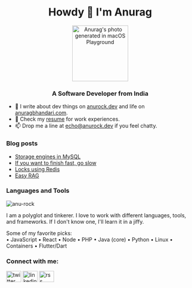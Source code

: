 <h1 align="center">Howdy 👋 I'm Anurag</h1>

<div align="center"><img src="https://github.com/user-attachments/assets/cc7b7d94-43c1-4717-b63f-6b8429d3b1d9" alt="Anurag's photo generated in macOS Playground" width="150" /></div>

<h3 align="center">A Software Developer from India</h3>

- 📝 I write about dev things on [anurock.dev](https://anurock.dev) and life on [anuragbhandari.com](https://anuragbhandari.com).
- 💼 Check my [resume](https://docs.google.com/document/d/1i4B6jZxGE4ep3jWo1swbXWrnA9QbTw0DNlsXM0dKoSU/edit?usp=sharing) for work experiences.
- 📫 Drop me a line at echo@anurock.dev if you feel chatty.

### Blog posts
<!-- BLOG-POST-LIST:START -->
- [Storage engines in MySQL](https://anurock.dev/posts/mysql-engines/)
- [If you want to finish fast, go slow](https://anurock.dev/posts/slow-is-fast/)
- [Locks using Redis](https://anurock.dev/posts/redis-locks/)
- [Easy RAG](https://anurock.dev/posts/easy-rag/)
<!-- BLOG-POST-LIST:END -->

### Languages and Tools
<p><img src="https://github-readme-stats.vercel.app/api/top-langs?username=anu-rock&show_icons=true&locale=en&layout=compact" alt="anu-rock" /></p>

I am a polyglot and tinkerer. I love to work with different languages, tools, and frameworks. If I don't know one, I'll learn it in a jiffy.

Some of my favorite picks:  
• JavaScript • React • Node • PHP • Java (core) • Python • Linux • Containers • Flutter/Dart

### Connect with me:
<a href="https://twitter.com/anuragbhandari" target="blank"><img align="center" src="https://raw.githubusercontent.com/rahuldkjain/github-profile-readme-generator/master/src/images/icons/Social/twitter.svg" alt="twitter logo" height="30" width="40" /></a>
<a href="https://www.linkedin.com/in/anuragbhandari/" target="blank"><img align="center" src="https://raw.githubusercontent.com/rahuldkjain/github-profile-readme-generator/master/src/images/icons/Social/linked-in-alt.svg" alt="linkedin logo" height="30" width="40" /></a>
<a href="https://anurock.dev/rss.xml" target="blank"><img align="center" src="https://raw.githubusercontent.com/rahuldkjain/github-profile-readme-generator/master/src/images/icons/Social/rss.svg" alt="rss logo" height="30" width="40" /></a>

<!--
<p>&nbsp;<img align="center" src="https://github-readme-stats.vercel.app/api?username=anu-rock&show_icons=true&locale=en" alt="anu-rock" /></p>
 -->
